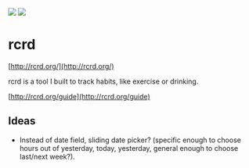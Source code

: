 <a href="https://codeclimate.com/github/jeffcarp/rcrd"><img src="https://codeclimate.com/github/jeffcarp/rcrd.png" /></a>
<a href="https://travis-ci.org/jeffcarp/rcrd/"><img src="https://travis-ci.org/jeffcarp/rcrd.png?branch=edge" /></a>

# rcrd

[http://rcrd.org/](http://rcrd.org/)

rcrd is a tool I built to track habits, like exercise or drinking.

[http://rcrd.org/guide](http://rcrd.org/guide)

## Ideas

- Instead of date field, sliding date picker? (specific enough to choose hours out of yesterday, today, yesterday, general enough to choose last/next week?).
